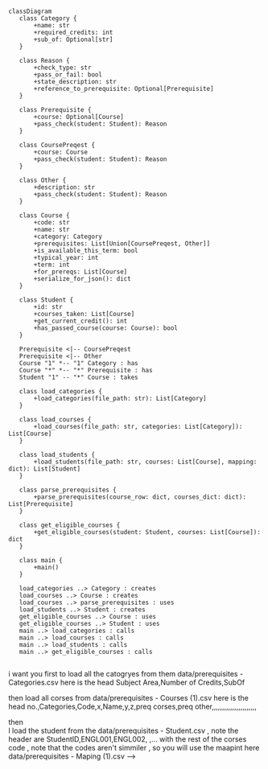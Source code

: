 
 ```mermaid

classDiagram
    class Category {
        +name: str
        +required_credits: int
        +sub_of: Optional[str]
    }

    class Reason {
        +check_type: str
        +pass_or_fail: bool
        +state_description: str
        +reference_to_prerequisite: Optional[Prerequisite]
    }

    class Prerequisite {
        +course: Optional[Course]
        +pass_check(student: Student): Reason
    }

    class CoursePreqest {
        +course: Course
        +pass_check(student: Student): Reason
    }

    class Other {
        +description: str
        +pass_check(student: Student): Reason
    }

    class Course {
        +code: str
        +name: str
        +category: Category
        +prerequisites: List[Union[CoursePreqest, Other]]
        +is_available_this_term: bool
        +typical_year: int
        +term: int
        +for_prereqs: List[Course]
        +serialize_for_json(): dict
    }

    class Student {
        +id: str
        +courses_taken: List[Course]
        +get_current_credit(): int
        +has_passed_course(course: Course): bool
    }

    Prerequisite <|-- CoursePreqest
    Prerequisite <|-- Other
    Course "1" *-- "1" Category : has
    Course "*" *-- "*" Prerequisite : has
    Student "1" -- "*" Course : takes

    class load_categories {
        +load_categories(file_path: str): List[Category]
    }

    class load_courses {
        +load_courses(file_path: str, categories: List[Category]): List[Course]
    }

    class load_students {
        +load_students(file_path: str, courses: List[Course], mapping: dict): List[Student]
    }

    class parse_prerequisites {
        +parse_prerequisites(course_row: dict, courses_dict: dict): List[Prerequisite]
    }

    class get_eligible_courses {
        +get_eligible_courses(student: Student, courses: List[Course]): dict
    }

    class main {
        +main()
    }

    load_categories ..> Category : creates
    load_courses ..> Course : creates
    load_courses ..> parse_prerequisites : uses
    load_students ..> Student : creates
    get_eligible_courses ..> Course : uses
    get_eligible_courses ..> Student : uses
    main ..> load_categories : calls
    main ..> load_courses : calls
    main ..> load_students : calls
    main ..> get_eligible_courses : calls


```
i want you first to load all the catogryes from them data/prerequisites - Categories.csv
here is the head Subject Area,Number of Credits,SubOf

then load all corses from data/prerequisites - Courses (1).csv
here is the head 
no.,Categories,Code,x,Name,y,z,preq corses,preq other,,,,,,,,,,,,,,,,,,,,,,

then  
l load the student from the data/prerequisites - Student.csv , note  the header are StudentID,ENGL001,ENGL002, ,... with the rest of the corses code , note that the codes aren't simmiler , so you will use the maapint  here   data/prerequisites - Maping (1).csv -->
